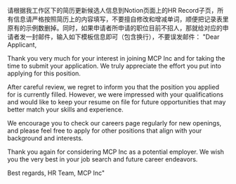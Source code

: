 请根据我工作区下的简历更新候选人信息到Notion页面上的HR Record子页，所有信息请严格按照简历上的内容填写，不要擅自修改和增减单词，顺便把记录表里原有的示例数删掉。同时，如果申请者所申请的职位目前不招人，那就给对应的申请者发一封邮件，输入如下模板信息即可（包含换行），不要误发邮件：
"Dear Applicant,

Thank you very much for your interest in joining MCP Inc and for taking the time to submit your application. We truly appreciate the effort you put into applying for this position.

After careful review, we regret to inform you that the position you applied for is currently filled. However, we were impressed with your qualifications and would like to keep your resume on file for future opportunities that may better match your skills and experience.

We encourage you to check our careers page regularly for new openings, and please feel free to apply for other positions that align with your background and interests.

Thank you again for considering MCP Inc as a potential employer. We wish you the very best in your job search and future career endeavors.

Best regards,
HR Team, MCP Inc"